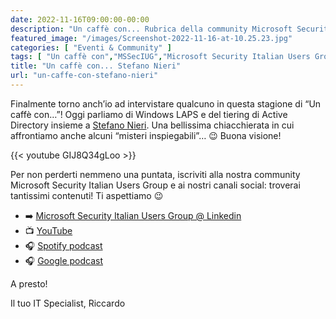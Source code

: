 ```yaml
---
date: 2022-11-16T09:00:00-00:00
description: "Un caffè con... Rubrica della community Microsoft Security Italian Users Group in cui parliamo di tecnologie Microsoft in ambito cloud e security."
featured_image: "/images/Screenshot-2022-11-16-at-10.25.23.jpg"
categories: [ "Eventi & Community" ]
tags: [ "Un caffè con","MSSecIUG","Microsoft Security Italian Users Group" ]
title: "Un caffè con... Stefano Nieri"
url: "un-caffe-con-stefano-nieri"
---
```


Finalmente torno anch’io ad intervistare qualcuno in questa stagione di “Un caffè con…”! Oggi parliamo di Windows LAPS e del tiering di Active Directory insieme a [Stefano Nieri](https://www.linkedin.com/in/stefanonieri/).
Una bellissima chiacchierata in cui affrontiamo anche alcuni “misteri inspiegabili”… 😉
Buona visione!

{{< youtube GIJ8Q34gLoo >}}

Per non perderti nemmeno una puntata, iscriviti alla nostra community Microsoft Security Italian Users Group e ai nostri canali social: troverai tantissimi contenuti! Ti aspettiamo 😉

- ➡️ [Microsoft Security Italian Users Group @ Linkedin](https://www.linkedin.com/groups/9051256/)
- 📺 [YouTube](https://www.youtube.com/channel/UCfHl2wg4I5qOYI90SCllJhw)
- 🎧 [Spotify podcast](https://open.spotify.com/show/6DYut6ML56sjtLJB6YGI7i)
- 🎧 [Google podcast](https://podcasts.google.com/feed/aHR0cHM6Ly9hbmNob3IuZm0vcy83ZjFhMjQ3NC9wb2RjYXN0L3Jzcw?sa=X&ved=2ahUKEwjRsPbfnOP1AhW2yLsIHRYcDwkQ9sEGegQIARAC)

A presto!

Il tuo IT Specialist,
Riccardo
